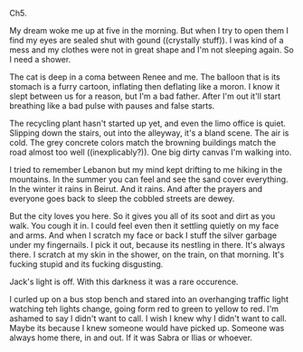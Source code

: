Ch5. 

My dream woke me up at five in the morning. But when I try to open them I find my eyes are sealed shut with gound ((crystally stuff)). I was kind of a mess and my clothes were not in great shape and I'm not sleeping again. So I need a shower.

The cat is deep in a coma between Renee and me. The balloon that is its stomach is a furry cartoon, inflating then deflating like a moron. I know it slept between us for a reason, but I'm a bad father. After I'm out it'll start breathing like a bad pulse with pauses and false starts.

The recycling plant hasn't started up yet, and even the limo office is quiet. Slipping down the stairs, out into the alleyway, it's a bland scene. The air is cold. The grey concrete colors match the browning buildings match the road almost too well ((inexplicably?)). One big dirty canvas I'm walking into.

I tried to remember Lebanon but my mind kept drifting to me hiking in the mountains. In the summer you can feel and see the sand cover everything. In the winter it rains in Beirut. And it rains. And after the prayers and everyone goes back to sleep the cobbled streets are dewey.

But the city loves you here. So it gives you all of its soot and dirt as you walk. You cough it in. I could feel even then it settling quietly on my face and arms. And when I scratch my face or back I stuff the silver garbage under my fingernails. I pick it out, because its nestling in there. It's always there. I scratch at my skin in the shower, on the train, on that morning. It's fucking stupid and its fucking disgusting.

Jack's light is off. With this darkness it was a rare occurence.

I curled up on a bus stop bench and stared into an overhanging traffic light watching teh lights change, going form red to green to yellow to red. I'm ashamed to say I didn't want to call. I wish I knew why I didn't want to call. Maybe its because I knew someone would have picked up. Someone was always home there, in and out. If it was Sabra or Ilias or whoever.




